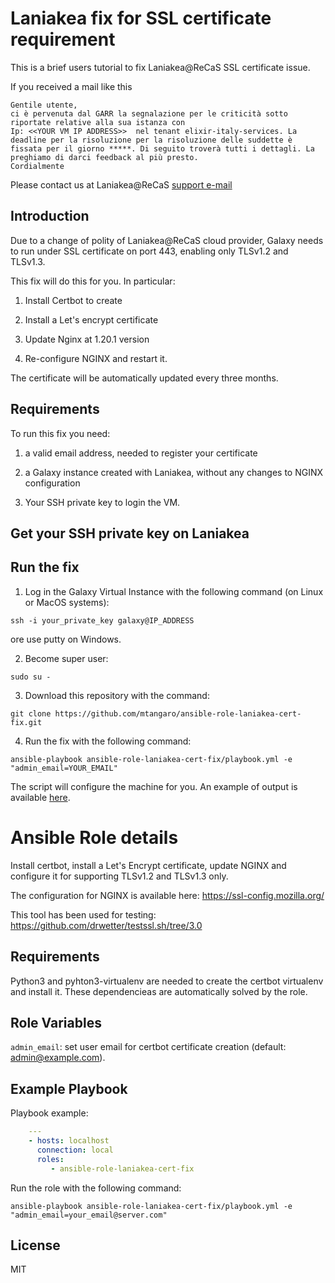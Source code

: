 Laniakea fix for SSL certificate  requirement
=========

This is a brief users tutorial to fix Laniakea@ReCaS SSL certificate issue.

If you received a mail like this

```
Gentile utente,
ci è pervenuta dal GARR la segnalazione per le criticità sotto riportate relative alla sua istanza con 
Ip: <<YOUR VM IP ADDRESS>>  nel tenant elixir-italy-services. La deadline per la risoluzione per la risoluzione delle suddette è fissata per il giorno *****. Di seguito troverà tutti i dettagli. La preghiamo di darci feedback al più presto.
Cordialmente 
```

Please contact us at Laniakea@ReCaS [support e-mail](mailto:laniakea.helpdesk@gmail.com)

Introduction
------------

Due to a change of polity of Laniakea@ReCaS cloud provider, Galaxy needs to run under SSL certificate on port 443, enabling only TLSv1.2 and TLSv1.3.

This fix will do this for you. In particular:

1. Install Certbot to create

2. Install a Let's encrypt certificate

3. Update Nginx at 1.20.1 version

4. Re-configure NGINX and restart it.

The certificate will be automatically updated every three months.

Requirements
------------

To run this fix you need:

1. a valid email address, needed to register your certificate

2. a Galaxy instance created with Laniakea, without any changes to NGINX configuration

3. Your SSH private key to login the VM.

Get your SSH private key on Laniakea
------------------------------------

Run the fix
-----------

1. Log in the Galaxy Virtual Instance with the following command (on Linux or MacOS systems):

```
ssh -i your_private_key galaxy@IP_ADDRESS
```

ore use putty on Windows.

2. Become super user:

```
sudo su -
```

3. Download this repository with the command:

```
git clone https://github.com/mtangaro/ansible-role-laniakea-cert-fix.git
```

4. Run the fix with the following command:

```
ansible-playbook ansible-role-laniakea-cert-fix/playbook.yml -e "admin_email=YOUR_EMAIL"
```

The script will configure the machine for you. An example of output is available [here](https://github.com/mtangaro/ansible-role-laniakea-cert-fix/blob/main/fix.log).










Ansible Role details
====================

Install certbot, install a Let's Encrypt certificate, update NGINX and configure it for supporting TLSv1.2 and TLSv1.3 only.

The configuration for NGINX is available here: https://ssl-config.mozilla.org/ 

This tool has been used for testing: https://github.com/drwetter/testssl.sh/tree/3.0 

Requirements
------------

Python3 and pyhton3-virtualenv are needed to create the certbot virtualenv and install it. These dependencieas are automatically solved by the role.


Role Variables
--------------

``admin_email``: set user email for certbot certificate creation (default: admin@example.com).

Example Playbook
----------------

Playbook example:

```yaml
    ---
    - hosts: localhost
      connection: local
      roles:
         - ansible-role-laniakea-cert-fix
```

Run the role with the following command:

```
ansible-playbook ansible-role-laniakea-cert-fix/playbook.yml -e "admin_email=your_email@server.com"
```

License
-------

MIT
